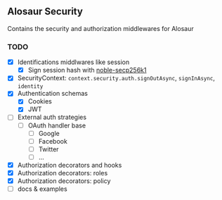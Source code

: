 ## Alosaur Security

Contains the security and authorization middlewares for Alosaur

### TODO

- [x] Identifications middlwares like session
  - [x] Sign session hash with [noble-secp256k1](https://github.com/paulmillr/noble-secp256k1)
- [x]  SecurityContext: `context.security.auth.signOutAsync`, `signInAsync`, `identity`
- [x] Authentication schemas
  - [x] Cookies
  - [x] JWT
- [ ] External auth strategies
  - [ ] OAuth handler base
      - [ ] Google
      - [ ] Facebook
      - [ ] Twitter
      - [ ] ...
- [x] Authorization decorators and hooks
- [x] Authorization decorators: roles
- [x] Authorization decorators: policy
- [ ] docs & examples
